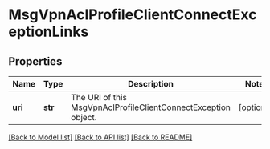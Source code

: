# MsgVpnAclProfileClientConnectExceptionLinks

## Properties
Name | Type | Description | Notes
------------ | ------------- | ------------- | -------------
**uri** | **str** | The URI of this MsgVpnAclProfileClientConnectException object. | [optional] 

[[Back to Model list]](../README.md#documentation-for-models) [[Back to API list]](../README.md#documentation-for-api-endpoints) [[Back to README]](../README.md)



